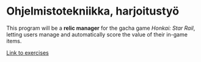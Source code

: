 # Ohjelmistotekniikka, harjoitustyö

This program will be a **relic manager** for the gacha game *Honkai: Star Rail*, letting users manage and automatically score the value of their in-game items.

[Link to exercises](laskarit/)
